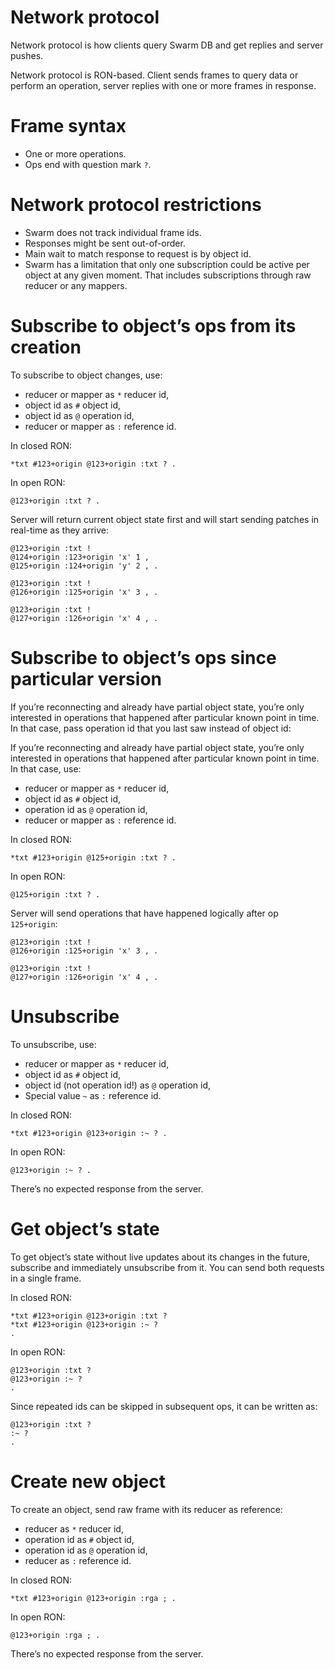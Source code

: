# Network protocol

Network protocol is how clients query Swarm DB and get replies and server pushes.

Network protocol is RON-based. Client sends frames to query data or perform an operation, server replies with one or more frames in response.

# Frame syntax

- One or more operations.
- Ops end with question mark `?`.

# Network protocol restrictions

- Swarm does not track individual frame ids.
- Responses might be sent out-of-order.
- Main wait to match response to request is by object id.
- Swarm has a limitation that only one subscription could be active per object at any given moment. That includes subscriptions through raw reducer or any mappers.

# Subscribe to object’s ops from its creation

To subscribe to object changes, use:

- reducer or mapper as `*` reducer id,
- object id as `#` object id,
- object id as `@` operation id,
- reducer or mapper as `:` reference id.

In closed RON:

    *txt #123+origin @123+origin :txt ? .

In open RON:

    @123+origin :txt ? .

Server will return current object state first and will start sending patches in real-time as they arrive:

    @123+origin :txt !
    @124+origin :123+origin 'x' 1 ,
    @125+origin :124+origin 'y' 2 , .
    
    @123+origin :txt !
    @126+origin :125+origin 'x' 3 , .
    
    @123+origin :txt !
    @127+origin :126+origin 'x' 4 , .

# Subscribe to object’s ops since particular version

If you’re reconnecting and already have partial object state, you’re only interested in operations that happened after particular known point in time. In that case, pass operation id that you last saw instead of object id:

If you’re reconnecting and already have partial object state, you’re only interested in operations that happened after particular known point in time. In that case, use:

- reducer or mapper as `*` reducer id,
- object id as `#` object id,
- operation id as `@` operation id,
- reducer or mapper as `:` reference id.

In closed RON:

    *txt #123+origin @125+origin :txt ? .

In open RON:

    @125+origin :txt ? .

Server will send operations that have happened logically after op `125+origin`:

    @123+origin :txt !
    @126+origin :125+origin 'x' 3 , .
    
    @123+origin :txt !
    @127+origin :126+origin 'x' 4 , .

# Unsubscribe

To unsubscribe, use:

- reducer or mapper as `*` reducer id,
- object id as `#` object id,
- object id (not operation id!) as `@` operation id,
- Special value `~` as `:` reference id.

In closed RON:

    *txt #123+origin @123+origin :~ ? .

In open RON:

    @123+origin :~ ? .

There’s no expected response from the server.

# Get object’s state

To get object’s state without live updates about its changes in the future, subscribe and immediately unsubscribe from it. You can send both requests in a single frame.

In closed RON:

    *txt #123+origin @123+origin :txt ?
    *txt #123+origin @123+origin :~ ?
    .

In open RON:

    @123+origin :txt ?
    @123+origin :~ ?
    .

Since repeated ids can be skipped in subsequent ops, it can be written as:

    @123+origin :txt ?
    :~ ?
    .

# Create new object

To create an object, send raw frame with its reducer as reference:

- reducer as `*` reducer id,
- operation id as `#` object id,
- operation id as `@` operation id,
- reducer as `:` reference id.

In closed RON:

    *txt #123+origin @123+origin :rga ; .

In open RON:

    @123+origin :rga ; .

There’s no expected response from the server.